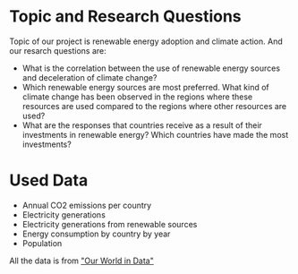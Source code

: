 # Topic and Research Questions
Topic of our project is renewable energy adoption and climate action. And our resarch questions are:
* What is the correlation between the use of renewable energy sources and deceleration of climate change? 
* Which renewable energy sources are most preferred. What kind of climate change has been observed in the regions where these resources are used compared to the regions where other resources are used?
* What are the responses that countries receive as a result of their investments in renewable energy? Which countries have made the most investments?

# Used Data
* Annual CO2 emissions per country
* Electricity generations 
* Electricity generations from renewable sources
* Energy consumption by country by year
* Population

All the data is from ["Our World in Data"](https://ourworldindata.org/)